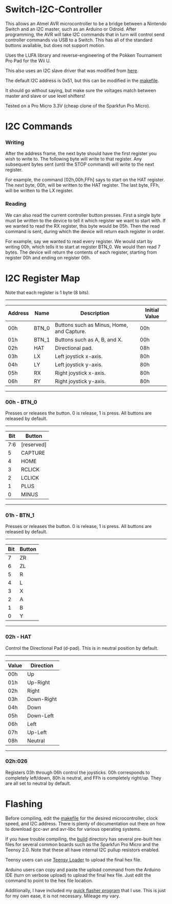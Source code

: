 
Switch-I2C-Controller
=====================

This allows an Atmel AVR microcontroller to be a bridge between a Nintendo Switch and an I2C master, such as an Arduino or Odroid. After programming, the AVR will take I2C commands that in turn will control send controller commands via USB to a Switch. This has all of the standard buttons available, but does not support motion.

Uses the LUFA library and reverse-engineering of the Pokken Tournament Pro Pad for the Wii U.

This also uses an I2C slave driver that was modified from [here](https://github.com/thegouger/avr-i2c-slave).

The default I2C address is 0x51, but this can be modified in the [makefile](makefile).

It should go without saying, but make sure the voltages match between master and slave or use level shifters!

Tested on a Pro Micro 3.3V (cheap clone of the Sparkfun Pro Micro).

I2C Commands
============

### Writing

After the address frame, the next byte should have the first register you wish to write to. The following byte will write to that register. Any subsequent bytes sent (until the STOP command) will write to the next register.

For example, the command [02h,00h,FFh] says to start on the HAT register. The next byte, 00h, will be written to the HAT register. The last byte, FFh, will be written to the LX register.

### Reading

We can also read the current controller button presses. First a single byte must be written to the device to tell it which register we want to start with. If we wanted to read the RX register, this byte would be 05h. Then the read command is sent, during which the device will return each register in order.

For example, say we wanted to read every register. We would start by writing 00h, which tells it to start at register BTN_0. We would then read 7 bytes. The device will return the contents of each register, starting from register 00h and ending on register 06h.

I2C Register Map
================

Note that each register is 1 byte (8 bits).

 -------------------------------------------------------------------------------
| Address  |  Name  | Description                               | Initial Value |
|----------|--------|-------------------------------------------|---------------|
|   00h    |  BTN_0 | Buttons such as Minus, Home, and Capture. |      00h      |
|   01h    |  BTN_1 | Buttons such as A, B, and X.              |      00h      |
|   02h    |   HAT  | Directional pad.                          |      08h      |
|   03h    |   LX   | Left joystick x-axis.                     |      80h      |
|   04h    |   LY   | Left joystick y-axis.                     |      80h      |
|   05h    |   RX   | Right joystick x-axis.                    |      80h      |
|   06h    |   RY   | Right joystick y-axis.                    |      80h      |
 -------------------------------------------------------------------------------

### 00h - BTN_0

Presses or releases the button. 0 is release, 1 is press. All buttons are released by default.

 ------------------
| Bit | Button     |
|-----|------------|
| 7:6 | [reserved] |
|  5  | CAPTURE    |
|  4  | HOME       |
|  3  | RCLICK     |
|  2  | LCLICK     |
|  1  | PLUS       |
|  0  | MINUS      |
 ------------------

### 01h - BTN_1

Presses or releases the button. 0 is release, 1 is press. All buttons are released by default.

 --------------
| Bit | Button |
|-----|--------|
|  7  | ZR     |
|  6  | ZL     |
|  5  | R      |
|  4  | L      |
|  3  | X      |
|  2  | A      |
|  1  | B      |
|  0  | Y      |
 --------------

### 02h - HAT

Control the Directional Pad (d-pad). This is in neutral position by default.

 --------------------
| Value | Direction  |
|-------|------------|
|  00h  | Up         |
|  01h  | Up-Right   |
|  02h  | Right      |
|  03h  | Down-Right |
|  04h  | Down       |
|  05h  | Down-Left  |
|  06h  | Left       |
|  07h  | Up-Left    |
|  08h  | Neutral    |
 --------------------

### 02h:026

Registers 03h through 06h control the joysticks. 00h corresponds to completely left/down, 80h is neutral, and FFh is completely right/up. They are all set to neutral by default.

Flashing
========

Before compiling, edit the [makefile](makefile) for the desired microcontroller, clock speed, and I2C address. There is plenty of documentation out there on how to download gcc-avr and avr-libc for various operating systems.

If you have trouble compiling, the [build](build/) directory has several pre-built hex files for several common boards such as the Sparkfun Pro Micro and the Teensy 2.0. Note that these all have internal I2C pullup resistors enabled.

Teensy users can use [Teensy Loader](https://github.com/bertrandom/snowball-thrower/pull/1) to upload the final hex file.

Arduino users can copy and paste the upload command from the Arduino IDE (turn on verbose upload) to upload the final hex file. Just edit the command to point to the hex file location.

Additionally, I have included my [quick flasher program](flash.py) that I use. This is just for my own ease, it is not necessary. Mileage my vary.
